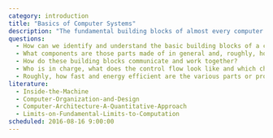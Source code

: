 ```yaml
---
category: introduction
title: "Basics of Computer Systems"
description: "The fundamental building blocks of almost every computer system, a high level description of how they work, what they do and how they play together."
questions:
  - How can we identify and understand the basic building blocks of a computer system and their responsibilities without going into too much detail?
  - What components are those parts made of in general and, roughly, how do they fulfil their tasks?
  - How do these building blocks communicate and work together?
  - Who is in charge, what does the control flow look like and which channels are used to delegate tasks.
  - Roughly, how fast and energy efficient are the various parts or processes in comparison to each other?
literature:
  - Inside-the-Machine
  - Computer-Organization-and-Design
  - Computer-Architecture-A-Quantitative-Approach
  - Limits-on-Fundamental-Limits-to-Computation
scheduled: 2016-08-16 9:00:00
---
```

